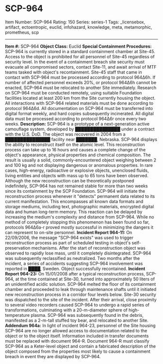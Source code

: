 # SCP-964
Item Number: SCP-964
Rating: 150
Series: series-1
Tags: _licensebox, artifact, ectoentropic, euclid, infohazard, knowledge, meta, metamorphic, prometheus, scp

---

**Item #:** SCP-964
**Object Class:** Euclid
**Special Containment Procedures:** SCP-964 is currently stored in a standard containment chamber at Site-45. Access to the object is prohibited for all personnel of Site-45 regardless of security level. In the event of a containment breach site security must evacuate all compromised sectors, contact Site-11, and await arrival of MTF teams tasked with object's recontainment. Site-45 staff that came in contact with SCP-964 must be processed according to protocol 964Δ6h. If number of affected personnel exceeds 20%, or protocol 964Δ6h cannot be enacted, SCP-964 must be relocated to another Site immediately.
Research on SCP-964 must be conducted remotely, using suitable Foundation facilities located at least 200 km from the Site currently housing the object. All interactions with SCP-964 related materials must be done according to protocol 964Δ6d. All documentation on SCP-964 must be transferred into digital format weekly, and hard copies subsequently incinerated. All digital data must be processed according to protocol 964Δ6r once every two weeks.
**Description:** SCP-964 is a prototype of a next-generation active camouflage system, developed by ███████████████ under a contract with the U.S. DoD. The object was recovered in 2004 from a ███████████████ facility near ███████, Nebraska.
SCP-964 displays the ability to reconstruct itself on the atomic level. This reconstruction process can take up to 16 hours and causes a complete change of the object's appearance, physical properties and chemical composition. The result is usually a solid, commonly-encountered object weighing between 2 and 100 kg and not displaying dangerous or anomalous properties. In rare cases, high-energy, radioactive or explosive objects, unenclosed fluids, living entities and objects with mass up to 65 tons have been observed. Although the new reconstruction can be theoretically postponed indefinitely, SCP-964 has not remained stable for more than two weeks since its containment by the SCP Foundation.
SCP-964 will initiate the reconstruction process whenever it "detects" permanent data related to its current manifestation. This encompasses all known data formats and storage mediums, including text, photographic materials, encrypted digital data and human long-term memory. This reaction can be delayed by increasing the medium's complexity and distance from SCP-964. While no method of completely stopping this phenomenon has been found so far, protocols 964Δ6a-r proved mostly successful in minimizing the dangers it can represent to on-site personnel.
**Incident Report 964-11:** On 22/09/2006, the message "SCP-964 exists" was used to trigger reconstruction process as part of scheduled testing in object's self-preservation mechanisms. After the start of reconstruction object was observed to rapidly lose mass, until it completely disintegrated. SCP-964 was subsequently reclassified as neutralized. Two months after the incident, a series of accidents suggesting SCP-964 involvement was reported in ████, Sweden. Object successfully recontained.
**Incident Report 964-23:** On 15/01/2008 after a typical reconstruction process, SCP-964, at the time contained at Site-30, turned into approximately 50 liters of an unidentified acidic solution. SCP-964 melted the floor of its containment chamber and proceeded to leak through maintenance shafts until it initiated new reconstruction process in a corridor four levels below. Site-30 security was dispatched to the site of the incident. After their arrival, close proximity to several video recorders caused SCP-964 to undergo a rapid series of transformations, culminating with a 20-m-diameter sphere of high-temperature plasma. SCP-964 was subsequently found in the debris, manifested as a 2-m-tall stuffed toy bear, and relocated to another Site.
**Addendum 964a:** In light of incident 964-23, personnel of the Site housing SCP-964 are no longer allowed access to documentation related to the object or to the object itself. Information included in transfer documents must be replaced with document 964-R. Document 964-R must classify SCP-964 as a Keter-level object and contain a fabricated description of the object composed from the properties most likely to cause a containment breach in event they are displayed by SCP-964.